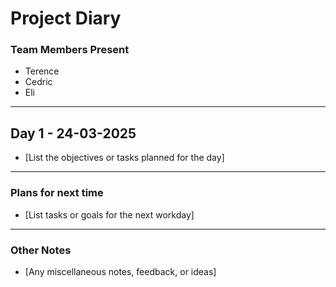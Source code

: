 # Project Diary

### Team Members Present
- Terence
- Cedric
- Eli

---

## Day 1 - 24-03-2025
- [List the objectives or tasks planned for the day]

---

### Plans for next time
- [List tasks or goals for the next workday]

---

### Other Notes
- [Any miscellaneous notes, feedback, or ideas]
